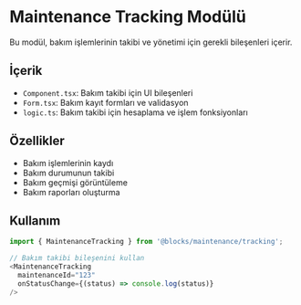 # Maintenance Tracking Modülü

Bu modül, bakım işlemlerinin takibi ve yönetimi için gerekli bileşenleri içerir.

## İçerik

- `Component.tsx`: Bakım takibi için UI bileşenleri
- `Form.tsx`: Bakım kayıt formları ve validasyon
- `logic.ts`: Bakım takibi için hesaplama ve işlem fonksiyonları

## Özellikler

- Bakım işlemlerinin kaydı
- Bakım durumunun takibi
- Bakım geçmişi görüntüleme
- Bakım raporları oluşturma

## Kullanım

```typescript
import { MaintenanceTracking } from '@blocks/maintenance/tracking';

// Bakım takibi bileşenini kullan
<MaintenanceTracking 
  maintenanceId="123"
  onStatusChange={(status) => console.log(status)}
/>
``` 